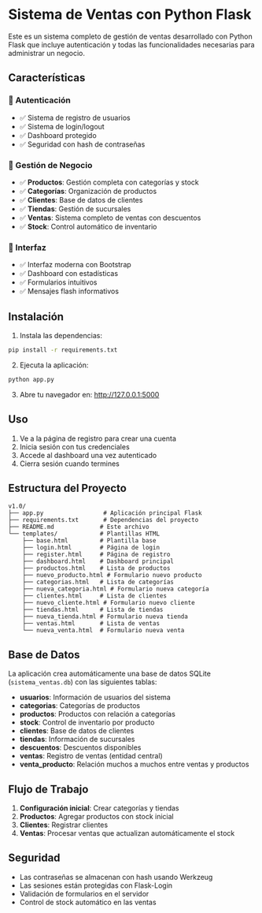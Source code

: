 # Sistema de Ventas con Python Flask

Este es un sistema completo de gestión de ventas desarrollado con Python Flask que incluye autenticación y todas las funcionalidades necesarias para administrar un negocio.

## Características

### 🔐 Autenticación
- ✅ Sistema de registro de usuarios
- ✅ Sistema de login/logout
- ✅ Dashboard protegido
- ✅ Seguridad con hash de contraseñas

### 🏪 Gestión de Negocio
- ✅ **Productos**: Gestión completa con categorías y stock
- ✅ **Categorías**: Organización de productos
- ✅ **Clientes**: Base de datos de clientes
- ✅ **Tiendas**: Gestión de sucursales
- ✅ **Ventas**: Sistema completo de ventas con descuentos
- ✅ **Stock**: Control automático de inventario

### 🎨 Interfaz
- ✅ Interfaz moderna con Bootstrap
- ✅ Dashboard con estadísticas
- ✅ Formularios intuitivos
- ✅ Mensajes flash informativos

## Instalación

1. Instala las dependencias:
```bash
pip install -r requirements.txt
```

2. Ejecuta la aplicación:
```bash
python app.py
```

3. Abre tu navegador en: http://127.0.0.1:5000

## Uso

1. Ve a la página de registro para crear una cuenta
2. Inicia sesión con tus credenciales
3. Accede al dashboard una vez autenticado
4. Cierra sesión cuando termines

## Estructura del Proyecto

```
v1.0/
├── app.py                 # Aplicación principal Flask
├── requirements.txt       # Dependencias del proyecto
├── README.md             # Este archivo
└── templates/            # Plantillas HTML
    ├── base.html         # Plantilla base
    ├── login.html        # Página de login
    ├── register.html     # Página de registro
    ├── dashboard.html    # Dashboard principal
    ├── productos.html    # Lista de productos
    ├── nuevo_producto.html # Formulario nuevo producto
    ├── categorias.html   # Lista de categorías
    ├── nueva_categoria.html # Formulario nueva categoría
    ├── clientes.html     # Lista de clientes
    ├── nuevo_cliente.html # Formulario nuevo cliente
    ├── tiendas.html      # Lista de tiendas
    ├── nueva_tienda.html # Formulario nueva tienda
    ├── ventas.html       # Lista de ventas
    └── nueva_venta.html  # Formulario nueva venta
```

## Base de Datos

La aplicación crea automáticamente una base de datos SQLite (`sistema_ventas.db`) con las siguientes tablas:

- **usuarios**: Información de usuarios del sistema
- **categorias**: Categorías de productos
- **productos**: Productos con relación a categorías
- **stock**: Control de inventario por producto
- **clientes**: Base de datos de clientes
- **tiendas**: Información de sucursales
- **descuentos**: Descuentos disponibles
- **ventas**: Registro de ventas (entidad central)
- **venta_producto**: Relación muchos a muchos entre ventas y productos

## Flujo de Trabajo

1. **Configuración inicial**: Crear categorías y tiendas
2. **Productos**: Agregar productos con stock inicial
3. **Clientes**: Registrar clientes
4. **Ventas**: Procesar ventas que actualizan automáticamente el stock

## Seguridad

- Las contraseñas se almacenan con hash usando Werkzeug
- Las sesiones están protegidas con Flask-Login
- Validación de formularios en el servidor
- Control de stock automático en las ventas
